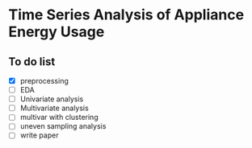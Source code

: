 # Time Series Analysis of Appliance Energy Usage

## To do list

-[x] preprocessing
-[ ] EDA
-[ ] Univariate analysis
-[ ] Multivariate analysis
-[ ] multivar with clustering
-[ ] uneven sampling analysis
-[ ] write paper
